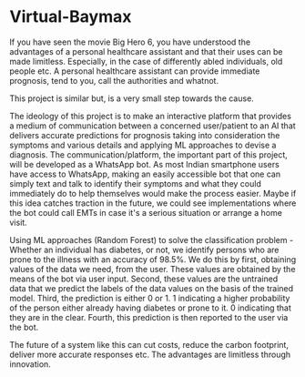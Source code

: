 # Virtual-Baymax

If you have seen the movie Big Hero 6, you have understood the advantages of a personal healthcare assistant and that their uses can be made limitless. Especially, in the case of differently abled individuals, old people etc. A personal healthcare assistant can provide immediate prognosis, tend to you, call the authorities and whatnot.

This project is similar but, is a very small step towards the cause. 

The ideology of this project is to make an interactive platform that provides a medium of communication between a concerned user/patient to an AI that delivers accurate predictions for prognosis taking into consideration the symptoms and various details and applying ML approaches to devise a diagnosis. The communication/platform, the important part of this project, will be developed as a WhatsApp bot. As most Indian smartphone users have access to WhatsApp, making an easily accessible bot that one can simply text and talk to identify their symptoms and what they could immediately do to help themselves would make the process easier. Maybe if this idea catches traction in the future, we could see implementations where the bot could call EMTs in case it's a serious situation or arrange a home visit.  

Using ML approaches (Random Forest) to solve the classification problem - Whether an individual has diabetes, or not, we identify persons who are prone to the illness with an accuracy of 98.5%. 
      We do this by first, obtaining values of the data we need, from the user. These values are obtained by the means of the bot via user input. 
      Second, these values are the untrained data that we predict the labels of the data values on the basis of the trained model. 
      Third, the prediction is either 0 or 1. 1 indicating a higher probability of the person either already having diabetes or prone to it. 0 indicating that they are in the                  clear.
      Fourth, this prediction is then reported to the user via the bot.
 
The future of a system like this can cut costs, reduce the carbon footprint, deliver more accurate responses etc. The advantages are limitless through innovation. 
